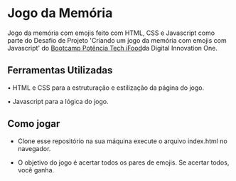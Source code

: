 # Jogo da Memória
Jogo da memória com emojis feito com HTML, CSS e Javascript como parte do Desafio de Projeto 'Criando um jogo da memória com emojis com Javascript' do [Bootcamp Potência Tech iFood](https://www.dio.me/bootcamp/potencia-tech-ifood-desenvolvimento-de-jogos)da Digital Innovation One.

## Ferramentas Utilizadas
• HTML e CSS para a estruturação e estilização da página do jogo.

• Javascript para a lógica do jogo.

## Como jogar
- Clone esse repositório na sua máquina execute o arquivo index.html no navegador.

- O objetivo do jogo é acertar todos os pares de emojis. Se acertar todos, você ganha.